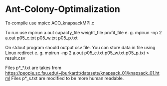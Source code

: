 # Ant-Colony-Optimalization

To compile use mpicc ACO_knapsackMPI.c

To run use mpirun a.out capacty_file weight_file profit_file
e. g. mpirun -np 2 a.out p05_c.txt p05_w.txt p05_p.txt

On stdout program should output csv file. You can store data in file using Linux redirect
e. g. mpirun -np 2 a.out p05_c.txt p05_w.txt p05_p.txt > result.csv

Files p\*_\*.txt are takes from https://people.sc.fsu.edu/~jburkardt/datasets/knapsack_01/knapsack_01.html
Files p\*_s.txt are modified to be more human readable.

